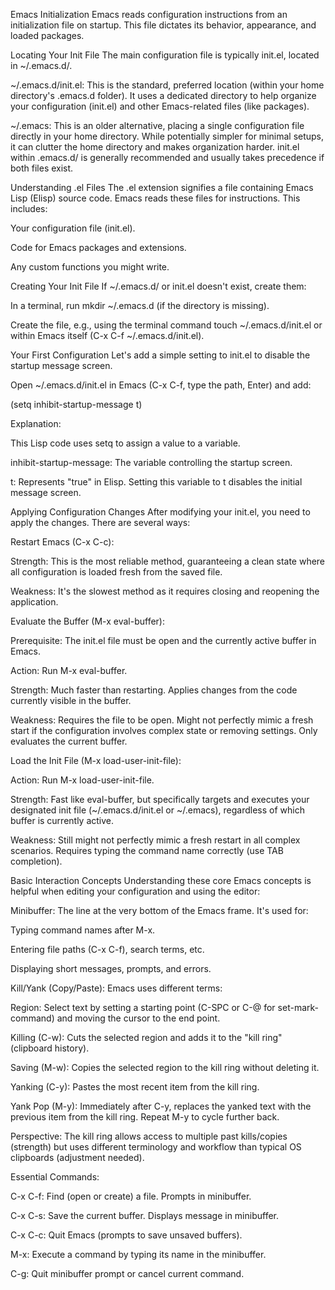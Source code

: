 Emacs Initialization
Emacs reads configuration instructions from an initialization file on startup. This file dictates its behavior, appearance, and loaded packages.

Locating Your Init File
The main configuration file is typically init.el, located in ~/.emacs.d/.

~/.emacs.d/init.el: This is the standard, preferred location (within your home directory's .emacs.d folder). It uses a dedicated directory to help organize your configuration (init.el) and other Emacs-related files (like packages).

~/.emacs: This is an older alternative, placing a single configuration file directly in your home directory. While potentially simpler for minimal setups, it can clutter the home directory and makes organization harder. init.el within .emacs.d/ is generally recommended and usually takes precedence if both files exist.

Understanding .el Files
The .el extension signifies a file containing Emacs Lisp (Elisp) source code. Emacs reads these files for instructions. This includes:

Your configuration file (init.el).

Code for Emacs packages and extensions.

Any custom functions you might write.

Creating Your Init File
If ~/.emacs.d/ or init.el doesn't exist, create them:

In a terminal, run mkdir ~/.emacs.d (if the directory is missing).

Create the file, e.g., using the terminal command touch ~/.emacs.d/init.el or within Emacs itself (C-x C-f ~/.emacs.d/init.el).

Your First Configuration
Let's add a simple setting to init.el to disable the startup message screen.

Open ~/.emacs.d/init.el in Emacs (C-x C-f, type the path, Enter) and add:

(setq inhibit-startup-message t)


Explanation:

This Lisp code uses setq to assign a value to a variable.

inhibit-startup-message: The variable controlling the startup screen.

t: Represents "true" in Elisp.
Setting this variable to t disables the initial message screen.

Applying Configuration Changes
After modifying your init.el, you need to apply the changes. There are several ways:

Restart Emacs (C-x C-c):

Strength: This is the most reliable method, guaranteeing a clean state where all configuration is loaded fresh from the saved file.

Weakness: It's the slowest method as it requires closing and reopening the application.

Evaluate the Buffer (M-x eval-buffer):

Prerequisite: The init.el file must be open and the currently active buffer in Emacs.

Action: Run M-x eval-buffer.

Strength: Much faster than restarting. Applies changes from the code currently visible in the buffer.

Weakness: Requires the file to be open. Might not perfectly mimic a fresh start if the configuration involves complex state or removing settings. Only evaluates the current buffer.

Load the Init File (M-x load-user-init-file):

Action: Run M-x load-user-init-file.

Strength: Fast like eval-buffer, but specifically targets and executes your designated init file (~/.emacs.d/init.el or ~/.emacs), regardless of which buffer is currently active.

Weakness: Still might not perfectly mimic a fresh restart in all complex scenarios. Requires typing the command name correctly (use TAB completion).

Basic Interaction Concepts
Understanding these core Emacs concepts is helpful when editing your configuration and using the editor:

Minibuffer: The line at the very bottom of the Emacs frame. It's used for:

Typing command names after M-x.

Entering file paths (C-x C-f), search terms, etc.

Displaying short messages, prompts, and errors.

Kill/Yank (Copy/Paste): Emacs uses different terms:

Region: Select text by setting a starting point (C-SPC or C-@ for set-mark-command) and moving the cursor to the end point.

Killing (C-w): Cuts the selected region and adds it to the "kill ring" (clipboard history).

Saving (M-w): Copies the selected region to the kill ring without deleting it.

Yanking (C-y): Pastes the most recent item from the kill ring.

Yank Pop (M-y): Immediately after C-y, replaces the yanked text with the previous item from the kill ring. Repeat M-y to cycle further back.

Perspective: The kill ring allows access to multiple past kills/copies (strength) but uses different terminology and workflow than typical OS clipboards (adjustment needed).

Essential Commands:

C-x C-f: Find (open or create) a file. Prompts in minibuffer.

C-x C-s: Save the current buffer. Displays message in minibuffer.

C-x C-c: Quit Emacs (prompts to save unsaved buffers).

M-x: Execute a command by typing its name in the minibuffer.

C-g: Quit minibuffer prompt or cancel current command.
